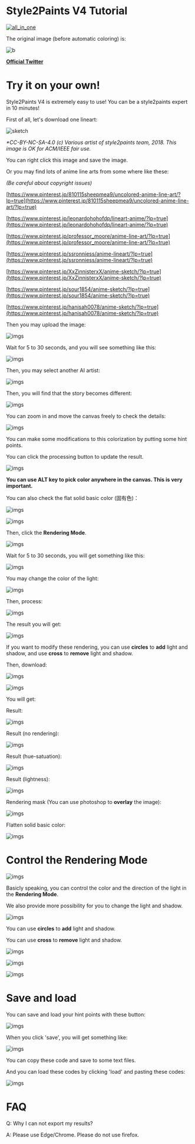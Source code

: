 ﻿# Style2Paints V4 Tutorial

[![all_in_one](https://github.com/lllyasviel/style2paints/raw/master/imgs/1.jpg)](https://github.com/lllyasviel/style2paints/raw/master/imgs/1.jpg)

The original image (before automatic coloring) is:

![b](https://github.com/lllyasviel/style2paints/raw/master/imgs/sample.jpg)

**[Official Twitter](https://twitter.com/IlIIlIIIllIllII)**

# Try it on your own!

Style2Paints V4 is extremely easy to use! You can be a style2paints expert in 10 minutes!

First of all, let's download one lineart:

![sketch](https://github.com/lllyasviel/style2paints/raw/master/imgs/2.jpg)

*\*CC-BY-NC-SA-4.0 (c) Various artist of style2paints team, 2018. This image is OK for ACM/IEEE fair use.*

You can right click this image and save the image. 

Or you may find lots of anime line arts from some where like these:

*(Be careful about copyright issues)*

[https://www.pinterest.jp/810115sheepmea9/uncolored-anime-line-art/?lp=true](https://www.pinterest.jp/810115sheepmea9/uncolored-anime-line-art/?lp=true)

[https://www.pinterest.jp/leonardohohofdp/lineart-anime/?lp=true](https://www.pinterest.jp/leonardohohofdp/lineart-anime/?lp=true)

[https://www.pinterest.jp/professor_moore/anime-line-art/?lp=true](https://www.pinterest.jp/professor_moore/anime-line-art/?lp=true)

[https://www.pinterest.jp/ssronniess/anime-lineart/?lp=true](https://www.pinterest.jp/ssronniess/anime-lineart/?lp=true)

[https://www.pinterest.jp/XxZinnisterxX/anime-sketch/?lp=true](https://www.pinterest.jp/XxZinnisterxX/anime-sketch/?lp=true)

[https://www.pinterest.jp/sour1854/anime-sketch/?lp=true](https://www.pinterest.jp/sour1854/anime-sketch/?lp=true)

[https://www.pinterest.jp/hanisah0078/anime-sketch/?lp=true](https://www.pinterest.jp/hanisah0078/anime-sketch/?lp=true)


Then you may upload the image:

![imgs](https://github.com/lllyasviel/style2paints/raw/master/imgs/3.jpg)

Wait for 5 to 30 seconds, and you will see something like this:

![imgs](https://github.com/lllyasviel/style2paints/raw/master/imgs/4.jpg)

Then, you may select another AI artist:

![imgs](https://github.com/lllyasviel/style2paints/raw/master/imgs/5.jpg)

Then, you will find that the story becomes different:

![imgs](https://github.com/lllyasviel/style2paints/raw/master/imgs/6.jpg)

You can zoom in and move the canvas freely to check the details:

![imgs](https://github.com/lllyasviel/style2paints/raw/master/imgs/7.jpg)

You can make some modifications to this colorization by putting some hint points.

You can click the processing button to update the result.

![imgs](https://github.com/lllyasviel/style2paints/raw/master/imgs/8.jpg)

**You can use ALT key to pick color anywhere in the canvas. This is very important.**

You can also check the flat solid basic color (固有色)：

![imgs](https://github.com/lllyasviel/style2paints/raw/master/imgs/8.5.jpg)

![imgs](https://github.com/lllyasviel/style2paints/raw/master/imgs/9.jpg)

Then, click the **Rendering Mode**.

![imgs](https://github.com/lllyasviel/style2paints/raw/master/imgs/10.jpg)

Wait for 5 to 30 seconds, you will get something like this:

![imgs](https://github.com/lllyasviel/style2paints/raw/master/imgs/11.jpg)

You may change the color of the light:

![imgs](https://github.com/lllyasviel/style2paints/raw/master/imgs/12.jpg)

Then, process:

![imgs](https://github.com/lllyasviel/style2paints/raw/master/imgs/13.jpg)

The result you will get:

![imgs](https://github.com/lllyasviel/style2paints/raw/master/imgs/14.jpg)

If you want to modify these rendering, you can use **circles** to **add** light and shadow, and use **cross** to **remove** light and shadow.

Then, download:

![imgs](https://github.com/lllyasviel/style2paints/raw/master/imgs/15.jpg)

![imgs](https://github.com/lllyasviel/style2paints/raw/master/imgs/16.jpg)

You will get:

Result:

![imgs](https://github.com/lllyasviel/style2paints/raw/master/imgs/a2.jpg)

Result (no rendering):

![imgs](https://github.com/lllyasviel/style2paints/raw/master/imgs/a1.jpg)

Result (hue-satuation):

![imgs](https://github.com/lllyasviel/style2paints/raw/master/imgs/a3.jpg)

Result (lightness):

![imgs](https://github.com/lllyasviel/style2paints/raw/master/imgs/a4.jpg)

Rendering mask (You can use photoshop to **overlay** the image):

![imgs](https://github.com/lllyasviel/style2paints/raw/master/imgs/a5.jpg)

Flatten solid basic color:

![imgs](https://github.com/lllyasviel/style2paints/raw/master/imgs/a6.jpg)

# Control the Rendering Mode

![imgs](https://github.com/lllyasviel/style2paints/raw/master/imgs/12.jpg)

Basicly speaking, you can control the color and the direction of the light in the **Rendering Mode**.

We also provide more possibility for you to change the light and shadow.

![imgs](https://github.com/lllyasviel/style2paints/raw/master/imgs/17.jpg)

You can use **circles** to **add** light and shadow.

You can use **cross** to **remove** light and shadow.

![imgs](https://github.com/lllyasviel/style2paints/raw/master/imgs/18.jpg)

![imgs](https://github.com/lllyasviel/style2paints/raw/master/imgs/19.jpg)

![imgs](https://github.com/lllyasviel/style2paints/raw/master/imgs/20.jpg)

# Save and load

You can save and load your hint points with these button:

![imgs](https://github.com/lllyasviel/style2paints/raw/master/imgs/21.jpg)

When you click 'save', you will get something like:

![imgs](https://github.com/lllyasviel/style2paints/raw/master/imgs/22.jpg)

You can copy these code and save to some text files.

And you can load these codes by clicking 'load' and pasting these codes:

![imgs](https://github.com/lllyasviel/style2paints/raw/master/imgs/23.jpg)

# FAQ

Q: Why I can not export my results?

A: Please use Edge/Chrome. Please do not use firefox.

